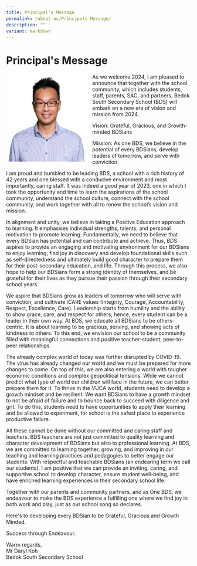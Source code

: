 ```yaml
---
title: Principal's Message
permalink: /about-us/Principals-Message/
description: ""
variant: markdown
---
```

Principal's Message
===================



<img src="/images/P3.jpg" style="width:220px;height:240px;margin-right:15px;" align="left">

As we welcome 2024, I am pleased to announce that together with the school community, which includes students, staff, parents, SAC, and partners, Bedok South Secondary School (BDS) will embark on a new era of vision and mission from 2024. 

Vision: Grateful, Gracious, and Growth-minded BDSians

Mission: As one BDS, we believe in the potential of every BDSians, develop leaders of tomorrow, and serve with conviction.

I am proud and humbled to be leading BDS, a school with a rich history of 42 years and one blessed with a conducive environment and most importantly, caring staff. It was indeed a good year of 2023, one in which I took the opportunity and time to learn the aspirations of the school community, understand the school culture, connect with the school community, and work together with all to renew the school’s vision and mission. 

In alignment and unity, we believe in taking a Positive Education approach to learning. It emphasises individual strengths, talents, and personal motivation to promote learning. Fundamentally, we need to believe that every BDSian has potential and can contribute and achieve. Thus, BDS aspires to provide an engaging and motivating environment for our BDSians to enjoy learning, find joy in discovery and develop foundational skills such as self-directedness and ultimately build good character to prepare them for their post-secondary education, and life. Through this process, we also hope to help our BDSians form a strong identity of themselves, and be grateful for their lives as they pursue their passion through their secondary school years.

We aspire that BDSians grow as leaders of tomorrow who will serve with conviction, and cultivate ICARE values (Integrity, Courage, Accountability, Respect, Excellence, Care). Leadership starts from humility and the ability to show grace, care, and respect for others; hence, every student can be a leader in their own way. At BDS, we educate all BDSians to be others-centric. It is about learning to be gracious, serving, and showing acts of kindness to others. To this end, we envision our school to be a community filled with meaningful connections and positive teacher-student, peer-to-peer relationships. 

The already complex world of today was further disrupted by COVID-19. The virus has already changed our world and we must be prepared for more changes to come. On top of this, we are also entering a world with tougher economic conditions and complex geopolitical tensions. While we cannot predict what type of world our children will face in the future, we can better prepare them for it. To thrive in the VUCA world, students need to develop a growth mindset and be resilient. We want BDSians to have a growth mindset to not be afraid of failure and to bounce back to succeed with diligence and grit.  To do this, students need to have opportunities to apply their learning and be allowed to experiment, for school is the safest place to experience productive failure.

All these cannot be done without our committed and caring staff and teachers. BDS teachers are not just committed to quality learning and character development of BDSians but also to professional learning. At BDS, we are committed to learning together, growing, and improving in our teaching and learning practices and pedagogies to better engage our students. With respectful and teachable BDSians (an endearing term we call our students), I am positive that we can provide an inviting, caring, and supportive school to develop character, ensure student well-being, and have enriched learning experiences in their secondary school life. 

Together with our parents and community partners, and as One BDS, we endeavour to make the BDS experience a fulfilling one where we find joy in both work and play, just as our school song so declares.

Here's to developing every BDSian to be Grateful, Gracious and Growth Minded.


Success through Endeavour.

Warm regards, <br>
Mr Daryl Koh <br> 
Bedok South Secondary School